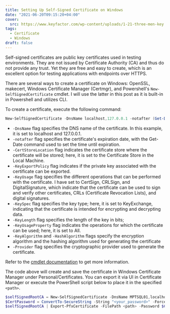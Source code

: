 ```yaml
---
title: Setting Up Self-Signed Certificate on Windows
date: "2021-06-20T09:15:20+04:00"
cover:
  src: https://www.keyfactor.com/wp-content/uploads/1-21-three-men-key.png
tags:
  - Certificate
  - Windows
draft: false
---
```


Self-signed certificates are public key certificates used in testing
environments. They are not issued by Certificate Authority (CA) and thus do not
provide any trust. Yet they are free and easy to create, which is an excellent
option for testing applications with endpoints over HTTPS.

There are several ways to create a certificate on Windows: OpenSSL, makecert,
Windows Certificate Manager (Certmgr), and Powershell's
`New-SelfSignedCertificate` cmdlet. I will use the latter in this post as it is
built-in in Powershell and utilizes CLI.

To create a certificate, execute the following command:

<!-- markdownlint-disable MD013 -->

```powershell
New-SelfSignedCertificate -DnsName localhost,127.0.0.1 -notafter (Get-Date).AddMonths(12) -CertStoreLocation Cert:\LocalMachine\My\ -KeyExportPolicy Exportable -KeyUsage CertSign,CRLSign,DigitalSignature -KeySpec KeyExchange -KeyLength 2048 -KeyUsageProperty All -KeyAlgorithm 'RSA' -HashAlgorithm 'SHA256' -Provider 'Microsoft Enhanced RSA and AES Cryptographic Provider'
```

<!-- markdownlint-disable MD013 -->

- `-DnsName` flag specifies the DNS name of the certificate. In this example, it
  is set to localhost and 127.0.0.1.
- `-notafter` flag specifies the certificate's expiration date, with the
  Get-Date command used to set the time until expiration.
- `-CertStoreLocation` flag indicates the certificate store where the
  certificate will be stored; here, it is set to the Certificate Store in the
  Local Machine.
- `-KeyExportPolicy` flag indicates if the private key associated with the
  certificate can be exported.
- `-KeyUsage` flag specifies the different operations that can be performed with
  the certificate. I have set to CertSign, CRLSign, and DigitalSignature, which
  indicate that the certificate can be used to sign and verify other
  certificates, CRLs (Certificate Revocation Lists), and digital signatures.
- `-KeySpec` flag specifies the key type; here, it is set to KeyExchange,
  indicating that the certificate is intended for encrypting and decrypting
  data.
- `-KeyLength` flag specifies the length of the key in bits;
- `-KeyUsageProperty` flag indicates the operations for which the certificate
  can be used; here, it is set to All.
- `-KeyAlgorithm` and `-HashAlgorithm` flags specify the encryption algorithm
  and the hashing algorithm used for generating the certificate
- `-Provider` flag specifies the cryptographic provider used to generate the
  certificate.

Refer to the [cmdlet
documentation](https://learn.microsoft.com/en-us/powershell/module/pki/new-selfsignedcertificate?view=windowsserver2022-ps)
to get more information.

The code above will create and save the certificate in Windows Certificate
Manager under Personal/Certificates. You can export it via UI in Certificate
Manager or execute the PowerShell script below to place it in the specified
`<path>`.

```powershell
$selfSignedRootCA = New-SelfSignedCertificate -DnsName MPTSQL01,localhost,127.0.0.1 -notafter (Get-Date).AddMonths(12) -CertStoreLocation Cert:\LocalMachine\My\ -KeyExportPolicy Exportable -KeyUsage CertSign,CRLSign,DigitalSignature -KeySpec KeyExchange -KeyLength 2048 -KeyUsageProperty All -KeyAlgorithm 'RSA' -HashAlgorithm 'SHA256' -Provider 'Microsoft Enhanced RSA and AES Cryptographic Provider'
$CertPassword = ConvertTo-SecureString -String "<your_password>" -Force -AsPlainText
$selfSignedRootCA | Export-PfxCertificate -FilePath <path> -Password $CertPassword
```
